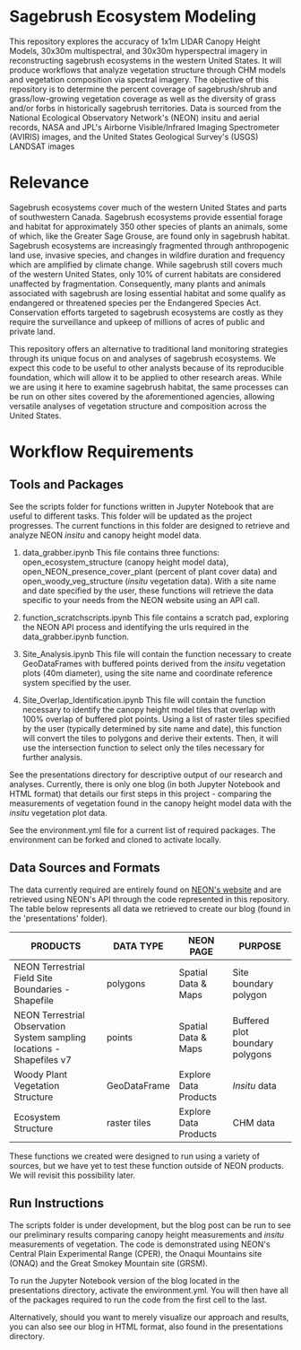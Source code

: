 # Sagebrush Ecosystem Modeling

This repository explores the accuracy of 1x1m LIDAR Canopy Height Models, 30x30m multispectral, and 30x30m hyperspectral imagery in reconstructing sagebrush ecosystems in the western United States. It will produce workflows that analyze vegetation structure through CHM models and vegetation composition via spectral imagery. The objective of this repository is to determine the percent coverage of sagebrush/shrub and grass/low-growing vegetation coverage as well as the diversity of grass and/or forbs in historically sagebrush territories. Data is sourced from the National Ecological Observatory Network's (NEON) insitu and aerial records, NASA and JPL's Airborne Visible/Infrared Imaging Spectrometer (AVIRIS) images, and the United States Geological Survey's (USGS) LANDSAT images

# Relevance
Sagebrush ecosystems cover much of the western United States and parts of southwestern Canada. Sagebrush ecosystems provide essential forage and habitat for approximately 350 other species of plants an animals, some of which, like the Greater Sage Grouse, are found only in sagebrush habitat. Sagebrush ecosystems are increasingly fragmented through anthropogenic land use, invasive species, and changes in wildfire duration and frequency which are amplified by climate change. While sagebrush still covers much of the western United States, only 10% of current habitats are considered unaffected by fragmentation. Consequently, many plants and animals associated with sagebrush are losing essential habitat and some qualify as endangered or threatened species per the Endangered Species Act. Conservation efforts targeted to sagebrush ecosystems are costly as they require the surveillance and upkeep of millions of acres of public and private land.

This repository offers an alternative to traditional land monitoring strategies through its unique focus on and analyses of sagebrush ecosystems. We expect this code to be useful to other analysts because of its reproducible foundation, which will allow it to be applied to other research areas. While we are using it here to examine sagebrush habitat, the same processes can be run on other sites covered by the aforementioned agencies, allowing versatile analyses of vegetation structure and composition across the United States.

# Workflow Requirements
## Tools and Packages
See the scripts folder for functions written in Jupyter Notebook that are useful to different tasks.  This folder will be updated as the project progresses.  The current functions in this folder are designed to retrieve and analyze NEON *insitu* and canopy height model data.

1) data_grabber.ipynb
This file contains three functions: open_ecosystem_structure (canopy height model data), open_NEON_presence_cover_plant (percent of plant cover data) and open_woody_veg_structure (*insitu* vegetation data).  With a site name and date specified by the user, these functions will retrieve the data specific to your needs from the NEON website using an API call.

2) function_scratchscripts.ipynb
This file contains a scratch pad, exploring the NEON API process and identifying the urls required in the data_grabber.ipynb function.

3) Site_Analysis.ipynb
This file will contain the function necessary to create GeoDataFrames with buffered points derived from the *insitu* vegetation plots (40m diameter), using the site name and coordinate reference system specified by the user.

4) Site_Overlap_Identification.ipynb
This file will contain the function necessary to identify the canopy height model tiles that overlap with 100% overlap of buffered plot points.  Using a list of raster tiles specified by the user (typically determined by site name and date), this function will convert the tiles to polygons and derive their extents.  Then, it will use the intersection function to select only the tiles necessary for further analysis.

See the presentations directory for descriptive output of our research and analyses.  Currently, there is only one blog (in both Jupyter Notebook and HTML format) that details our first steps in this project - comparing the measurements of vegetation found in the canopy height model data with the *insitu* vegetation plot data.

See the environment.yml file for a current list of required packages. The environment can be forked and cloned to activate locally.

## Data Sources and Formats
The data currently required are entirely found on <a href="https://www.neonscience.org/">NEON's website</a> and are retrieved using NEON's API through the code represented in this repository.  The table below represents all data we retrieved to create our blog (found in the 'presentations' folder).

| PRODUCTS                                                               | DATA TYPE    | NEON PAGE             | PURPOSE                         |
|------------------------------------------------------------------------|--------------|-----------------------|---------------------------------|
| NEON Terrestrial Field Site Boundaries - Shapefile                     | polygons     | Spatial Data & Maps   | Site boundary polygon           |
| NEON Terrestrial Observation System sampling locations - Shapefiles v7 | points       | Spatial Data & Maps   | Buffered plot boundary polygons |
| Woody Plant Vegetation Structure                                       | GeoDataFrame | Explore Data Products | *Insitu* data                   |
| Ecosystem Structure                                                    | raster tiles | Explore Data Products | CHM data                        |

These functions we created were designed to run using a variety of sources, but we have yet to test these function outside of NEON products.  We will revisit this possibility later.

## Run Instructions
The scripts folder is under development, but the blog post can be run to see our preliminary results comparing canopy height measurements and *insitu* measurements of vegetation.  The code is demonstrated using NEON's Central Plain Experimental Range (CPER), the Onaqui Mountains site (ONAQ) and the Great Smokey Mountain site (GRSM).  

To run the Jupyter Notebook version of the blog located in the presentations directory, activate the environment.yml.  You will then have all of the packages required to run the code from the first cell to the last.

Alternatively, should you want to merely visualize our approach and results, you can also see our blog in HTML format, also found in the presentations directory.
